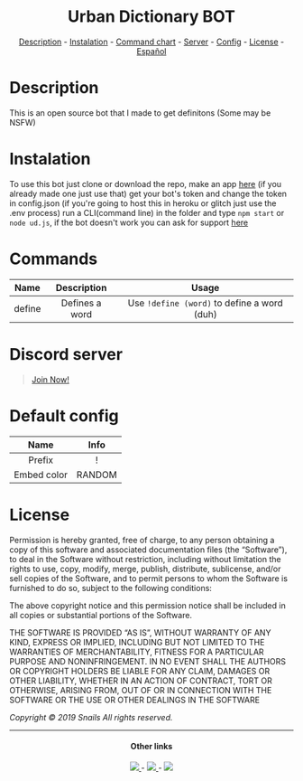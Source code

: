 <h1 align="center">Urban Dictionary BOT</h1>
<p align="center">
   <a href="#description">Description</a>
  -
  <a href="#instalation">Instalation</a>
  -
  <a href="#commands">Command chart</a>
  -
  <a href="#discord-server">Server</a>
  -
  <a href="#default-config">Config</a>
   -
   <a href="#license">License</a>
   -
   <a href="https://github.com/zSnails/urban-dictionary-bot/blob/master/README_ES.md">Español</a>
</p>


# Description
This is an open source bot that I made to get definitons (Some may be NSFW)

# Instalation
To use this bot just clone or download the repo, make an app [here](https://discordapp.com/developers) (if you already made one just use that) get your bot's token and change the token in config.json (if you're going to host this in heroku or glitch just use the .env process) run a CLI(command line) in the folder and type `npm start` or `node ud.js`, if the bot doesn't work you can ask for support [here](https://discord.gg/xuaDubj)

# Commands

| Name | Description | Usage |
|:----------:|:-------------:|:------:|
|define|Defines a word|Use `!define (word)` to define a word (duh)|

# Discord server
>[Join Now!](https://discord.gg/xuaDubj)

# Default config
| Name | Info |
|:------:|:------:|
|Prefix|!|
|Embed color|RANDOM|

# License

Permission is hereby granted, free of charge, to any person obtaining a copy of this software and associated documentation files (the “Software”), to deal in the Software without restriction, including without limitation the rights to use, copy, modify, merge, publish, distribute, sublicense, and/or sell copies of the Software, and to permit persons to whom the Software is furnished to do so, subject to the following conditions:

The above copyright notice and this permission notice shall be included in all copies or substantial portions of the Software.

THE SOFTWARE IS PROVIDED “AS IS”, WITHOUT WARRANTY OF ANY KIND, EXPRESS OR IMPLIED, INCLUDING BUT NOT LIMITED TO THE WARRANTIES OF MERCHANTABILITY, FITNESS FOR A PARTICULAR PURPOSE AND NONINFRINGEMENT. IN NO EVENT SHALL THE AUTHORS OR COPYRIGHT HOLDERS BE LIABLE FOR ANY CLAIM, DAMAGES OR OTHER LIABILITY, WHETHER IN AN ACTION OF CONTRACT, TORT OR OTHERWISE, ARISING FROM, OUT OF OR IN CONNECTION WITH THE SOFTWARE OR THE USE OR OTHER DEALINGS IN THE SOFTWARE

*Copyright © 2019 Snails All rights reserved.*

---
<h4 align="center" id="ol">Other links</h4>
<p align="center">
<a href="https://www.youtube.com/Snailsxd">
  <img src="https://img.shields.io/badge/YouTube-red.svg">
</a>
   -
   <a href="https://www.twitter.com/zSnails">
     <img src="https://img.shields.io/badge/Twitter-blue.svg">
   </a>
   -
   <a href="https://www.github.com/zSnails">
     <img src="https://img.shields.io/badge/Git-Hub-orange.svg">
   </a>
   </p>
